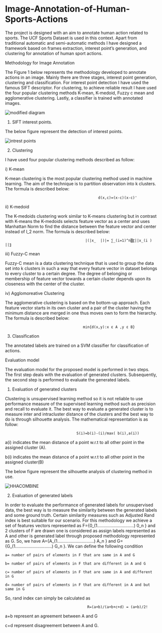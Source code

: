 # Image-Annotation-of-Human-Sports-Actions
The project is designed with an aim to annotate human action related to sports. The UCF Sports Dataset is used in this context. Apart from traditional automatic and semi-automatic methods I have designed a framework based on frames extraction, interest point’s generation, and clustering for annotation of human sport actions.

Methodology for Image Annotation

The Figure 1 below represents the methodology developed to annotate actions in an image. Mainly there are three stages, interest point generation, clustering and classification. For interest point detection I have used the famous SIFT descriptor. For clustering, to achieve reliable result I have used the four popular clustering methods K-mean, K-medoid, Fuzzy c mean and agglomerative clustering. Lastly, a classifier is trained with annotated images.

![modified diagram](https://user-images.githubusercontent.com/14160468/198852711-bd362b6d-f3ff-4c8f-9f58-16c06f054dd6.jpg)
1.	SIFT interest points.

The below figure represent the detection of interest points.

![intrest points](https://user-images.githubusercontent.com/14160468/198853072-ea23e5b6-0320-447d-a4f0-969c4e11481f.jpg)

2.  Clustering

I have used four popular clustering methods described as follow:

   i) K-mean
   
K-mean clustering is the most popular clustering method used in machine learning. The aim of the technique is to partition observation into k clusters. The formula is described below:

                                               d(x,c)=(x-c)(x-c)'
                                                             
ii) K-medoid

The K-medoids clustering work similar to K-means clustering but in contrast with K-means the K-medoids selects feature vector as a center and uses Manhattan Norm to find the distance between the feature vector and center instead of l_2 norm. The formula is described below:


                                         |(|x_  |)|= ∑_(i=1)^n▒〖||x_(i ) ||〗  

iii) Fuzzy-C mean 

Fuzzy-C mean is a data clustering technique that is used to group the data set into k clusters in such a way that every feature vector in dataset belongs to every cluster to a certain degree. The degree of belonging or membership of feature vector towards a certain cluster depends upon its closeness with the center of the cluster.

iv) Agglomoreative Clustering

The agglomerative clustering is based on the bottom-up approach. Each feature vector starts in its own cluster and a pair of the cluster having the minimum distance are merged in one thus moves own to form the hierarchy. The formula is described below:

                                        min{d(x,y):x ε A ,y ε B}
                                                               
3. Classification

The annotated labels are trained on a SVM classifier for classification of actions.
 

Evaluation model

The evaluation model for the proposed model is performed in two steps. The first step deals with the evaluation of generated clusters. Subsequently, the second step is performed to evaluate the generated labels.

1.	Evaluation of generated clusters

Clustering is unsupervised learning method so it is not reliable to use performance measure of the supervised learning method such as precision and recall to evaluate it. The best way to evaluate a generated cluster is to measure inter and intracluster distance of the clusters and the best way to do is through silhouette analysis. The mathematical representation is as follow:  

                                     S(i)=b(i)-(i)/max( b(i),a(i))
                                     
a(i) indicates the mean distance of a point w.r.t to all other point in the assigned cluster (A).

b(i) indicates the mean distance of a point w.r.t to all other point in the assigned cluster(B)

The below figure represent the silhouette analysis of clustering method in use.
 
![HHACOMBINE](https://user-images.githubusercontent.com/14160468/198853686-922ac2cf-6278-4a52-b145-a72f9d9eef80.jpg)

2. Evaluation of generated labels

In order to evaluate the performance of generated labels for unsupervised data, the best way is to measure the similarity between the generated labels and some ground truth. Certain similarity measures such as Adjusted Rand index is best suitable for our scenario. For this methodology we achieve a set of features vectors represented as F={0_(1…………………………) 0_n } and 2 clusters of F are drawn one is considered as assign labels represented as A and other is generated label through proposed methodology represented as G. So, we have A={A_(1…………………………) A_n } and G={G_(1…………………………) G_n }. We can define the following condition 

	a= number of pairs of elements in F that are same in A and G
    
	b= number of pairs of elements in F that are different in A and G
    
	c= number of pairs of elements in F that are same in A and different in G
    
	d= number of pairs of elements in F that are different in A and but same in G
    
So, rand index can simply be calculated as

                                          R=(a+b)/(a+b+c+d) = (a+b)/2!

a+b represent an agreement between A and G

c+d represent disagreement between A and G.




